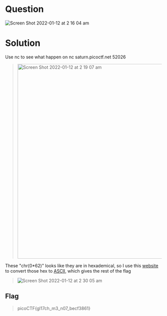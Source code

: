 # Question
![Screen Shot 2022-01-12 at 2 16 04 am](https://user-images.githubusercontent.com/65474495/148969480-b7430c66-f40a-4e99-a389-7e9160d3fffd.png)

# Solution
Use nc to see what happen on nc saturn.picoctf.net 52026
> <img width="625" alt="Screen Shot 2022-01-12 at 2 19 07 am" src="https://user-images.githubusercontent.com/65474495/148970057-fcaa0441-2032-48fa-acba-6c54f40b829f.png">

These "chr(0*62)" looks like they are in hexademical, so I use this [website](https://www.rapidtables.com/convert/number/ascii-hex-bin-dec-converter.html) to convert those hex to [ASCII](https://en.wikipedia.org/wiki/ASCII), which gives the rest of the flag
> ![Screen Shot 2022-01-12 at 2 30 05 am](https://user-images.githubusercontent.com/65474495/148972003-04da595a-4431-447a-8dc9-7960c89a60a6.png)

## Flag
> picoCTF{gl17ch_m3_n07_becf3861}
